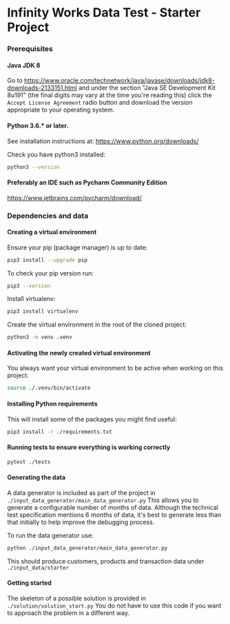 # Infinity Works Data Test - Starter Project

### Prerequisites
#### Java JDK 8

Go to https://www.oracle.com/technetwork/java/javase/downloads/jdk8-downloads-2133151.html
and under the section "Java SE Development Kit 8u191" (the final digits may vary at the time you're reading this)
click the `Accept License Agreement` radio button and download the version appropriate to your operating system.

#### Python 3.6.* or later.

See installation instructions at: https://www.python.org/downloads/

Check you have python3 installed:
```bash
python3 --version
```

#### Preferably an IDE such as Pycharm Community Edition

https://www.jetbrains.com/pycharm/download/


### Dependencies and data

#### Creating a virtual environment

Ensure your pip (package manager) is up to date:
```bash
pip3 install --upgrade pip
```

To check your pip version run:
```bash
pip3 --version
```

Install virtualenv:
```bash
pip3 install virtualenv
```

Create the virtual environment in the root of the cloned project:
```bash
python3 -m venv .venv
```

#### Activating the newly created virtual environment

You always want your virtual environment to be active when working on this project.

```bash
source ./.venv/bin/activate
```

#### Installing Python requirements

This will install some of the packages you might find useful:
```bash
pip3 install -r ./requirements.txt
```

#### Running tests to ensure everything is working correctly

```bash
pytest ./tests
```

#### Generating the data

A data generator is included as part of the project in `./input_data_generator/main_data_generator.py`
This allows you to generate a configurable number of months of data.
Although the technical test specification mentions 6 months of data, it's best to generate
less than that initially to help improve the debugging process.

To run the data generator use:
```bash
python ./input_data_generator/main_data_generator.py
```

This should produce customers, products and transaction data under `./input_data/starter`


#### Getting started

The skeleton of a possible solution is provided in `./solution/solution_start.py`
You do not have to use this code if you want to approach the problem in a different way.
